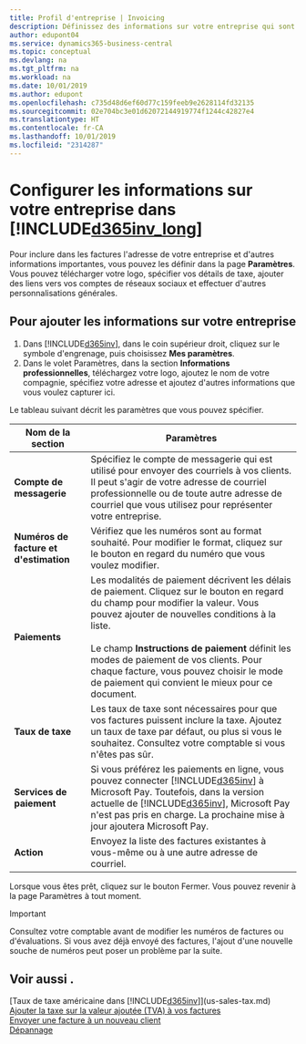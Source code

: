 ```yaml
---
title: Profil d'entreprise | Invoicing
description: Définissez des informations sur votre entreprise qui sont incluses dans vos factures, comme votre logo et l'adresse de votre compagnie.
author: edupont04
ms.service: dynamics365-business-central
ms.topic: conceptual
ms.devlang: na
ms.tgt_pltfrm: na
ms.workload: na
ms.date: 10/01/2019
ms.author: edupont
ms.openlocfilehash: c735d48d6ef60d77c159feeb9e2628114fd32135
ms.sourcegitcommit: 02e704bc3e01d62072144919774f1244c42827e4
ms.translationtype: HT
ms.contentlocale: fr-CA
ms.lasthandoff: 10/01/2019
ms.locfileid: "2314287"
---
```

# <a name="set-up-your-business-information-in-included365inv_longincludesd365inv_longmd"></a>Configurer les informations sur votre entreprise dans [!INCLUDE[d365inv_long](includes/d365inv_long.md)]

Pour inclure dans les factures l'adresse de votre entreprise et d'autres informations importantes, vous pouvez les définir dans la page **Paramètres**. Vous pouvez télécharger votre logo, spécifier vos détails de taxe, ajouter des liens vers vos comptes de réseaux sociaux et effectuer d'autres personnalisations générales.  

## <a name="to-add-your-business-information"></a>Pour ajouter les informations sur votre entreprise

1. Dans [!INCLUDE[d365inv](includes/d365inv.md)], dans le coin supérieur droit, cliquez sur le symbole d'engrenage, puis choisissez **Mes paramètres**.  
2. Dans le volet Paramètres, dans la section **Informations professionnelles**, téléchargez votre logo, ajoutez le nom de votre compagnie, spécifiez votre adresse et ajoutez d'autres informations que vous voulez capturer ici.  

Le tableau suivant décrit les paramètres que vous pouvez spécifier.  


|Nom de la section  |Paramètres  |
|--------------|---------|
|**Compte de messagerie**|Spécifiez le compte de messagerie qui est utilisé pour envoyer des courriels à vos clients. Il peut s'agir de votre adresse de courriel professionnelle ou de toute autre adresse de courriel que vous utilisez pour représenter votre entreprise.|
|**Numéros de facture et d'estimation**|Vérifiez que les numéros sont au format souhaité. Pour modifier le format, cliquez sur le bouton en regard du numéro que vous voulez modifier.|
|**Paiements**|Les modalités de paiement décrivent les délais de paiement. Cliquez sur le bouton en regard du champ pour modifier la valeur. Vous pouvez ajouter de nouvelles conditions à la liste. </br> </br> Le champ **Instructions de paiement** définit les modes de paiement de vos clients. Pour chaque facture, vous pouvez choisir le mode de paiement qui convient le mieux pour ce document.|
|**Taux de taxe**|Les taux de taxe sont nécessaires pour que vos factures puissent inclure la taxe. Ajoutez un taux de taxe par défaut, ou plus si vous le souhaitez. Consultez votre comptable si vous n'êtes pas sûr.|
|**Services de paiement**|Si vous préférez les paiements en ligne, vous pouvez connecter [!INCLUDE[d365inv](includes/d365inv.md)] à Microsoft Pay. Toutefois, dans la version actuelle de [!INCLUDE[d365inv](includes/d365inv.md)], Microsoft Pay n'est pas pris en charge. La prochaine mise à jour ajoutera Microsoft Pay.|
|**Action**|Envoyez la liste des factures existantes à vous-même ou à une autre adresse de courriel.|

Lorsque vous êtes prêt, cliquez sur le bouton Fermer. Vous pouvez revenir à la page Paramètres à tout moment.  

> [!IMPORTANT]  
> Consultez votre comptable avant de modifier les numéros de factures ou d'évaluations. Si vous avez déjà envoyé des factures, l'ajout d'une nouvelle souche de numéros peut poser un problème par la suite.  

## <a name="see-also"></a>Voir aussi .
[Taux de taxe américaine dans [!INCLUDE[d365inv](includes/d365inv.md)]](us-sales-tax.md)  
[Ajouter la taxe sur la valeur ajoutée (TVA) à vos factures](add-vat.md)  
[Envoyer une facture à un nouveau client](send-invoice.md)  
[Dépannage](about-troubleshooting.md)  
